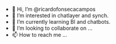 - 👋 Hi, I’m @ricardofonsecacampos
- 👀 I’m interested in chatlayer and synch.
- 🌱 I’m currently learning BI and chatbots.
- 💞️ I’m looking to collaborate on ...
- 📫 How to reach me ...

<!---
ricardofonsecacampos/ricardofonsecacampos is a ✨ special ✨ repository because its `README.md` (this file) appears on your GitHub profile.
You can click the Preview link to take a look at your changes.
--->
